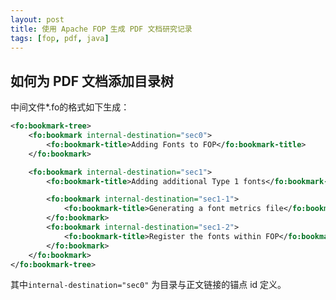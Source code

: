 ```yaml
---
layout: post
title: 使用 Apache FOP 生成 PDF 文档研究记录
tags: [fop, pdf, java]
---
```


如何为 PDF 文档添加目录树
--------------------------------------------------
中间文件*.fo的格式如下生成：

````xml
<fo:bookmark-tree>
    <fo:bookmark internal-destination="sec0">
        <fo:bookmark-title>Adding Fonts to FOP</fo:bookmark-title>
    </fo:bookmark>

    <fo:bookmark internal-destination="sec1">
        <fo:bookmark-title>Adding additional Type 1 fonts</fo:bookmark-title>

        <fo:bookmark internal-destination="sec1-1">
            <fo:bookmark-title>Generating a font metrics file</fo:bookmark-title>
        </fo:bookmark>
        <fo:bookmark internal-destination="sec1-2">
            <fo:bookmark-title>Register the fonts within FOP</fo:bookmark-title>
        </fo:bookmark>
    </fo:bookmark>
</fo:bookmark-tree>
````
其中``internal-destination="sec0"`` 为目录与正文链接的锚点 id 定义。
